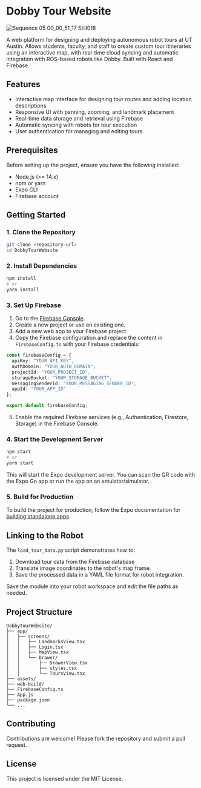 # Dobby Tour Website

![Sequence 05 00_00_51_17 Still018](https://github.com/user-attachments/assets/7fe9227a-5521-4cc1-a453-9d3bc50f48fa)

A web platform for designing and deploying autonomous robot tours at UT Austin. Allows students, faculty, and staff to create custom tour itineraries using an interactive map, with real-time cloud syncing and automatic integration with ROS-based robots like Dobby. Built with React and Firebase.

## Features
- Interactive map interface for designing tour routes and adding location descriptions
- Responsive UI with panning, zooming, and landmark placement
- Real-time data storage and retrieval using Firebase
- Automatic syncing with robots for tour execution
- User authentication for managing and editing tours

## Prerequisites
Before setting up the project, ensure you have the following installed:

- Node.js (>= 14.x)
- npm or yarn
- Expo CLI
- Firebase account

## Getting Started

### 1. Clone the Repository
```bash
git clone <repository-url>
cd DobbyTourWebsite
```

### 2. Install Dependencies
```bash
npm install
# or
yarn install
```

### 3. Set Up Firebase
1. Go to the [Firebase Console](https://console.firebase.google.com/).
2. Create a new project or use an existing one.
3. Add a new web app to your Firebase project.
4. Copy the Firebase configuration and replace the content in `FirebaseConfig.ts` with your Firebase credentials:

```typescript
const firebaseConfig = {
  apiKey: "YOUR_API_KEY",
  authDomain: "YOUR_AUTH_DOMAIN",
  projectId: "YOUR_PROJECT_ID",
  storageBucket: "YOUR_STORAGE_BUCKET",
  messagingSenderId: "YOUR_MESSAGING_SENDER_ID",
  appId: "YOUR_APP_ID"
};

export default firebaseConfig;
```

5. Enable the required Firebase services (e.g., Authentication, Firestore, Storage) in the Firebase Console.

### 4. Start the Development Server
```bash
npm start
# or
yarn start
```

This will start the Expo development server. You can scan the QR code with the Expo Go app or run the app on an emulator/simulator.

### 5. Build for Production
To build the project for production, follow the Expo documentation for [building standalone apps](https://docs.expo.dev/build/introduction/).

## Linking to the Robot

The `load_tour_data.py` script demonstrates how to:

1. Download tour data from the Firebase database
2. Translate image coordinates to the robot's map frame.
3. Save the processed data in a YAML file format for robot integration.

Save the module into your robot workspace and edit the file paths as needed.

## Project Structure
```
DobbyTourWebsite/
├── app/
│   ├── screens/
│   │   ├── LandmarksView.tsx
│   │   ├── Login.tsx
│   │   ├── MapView.tsx
│   │   └── Drawer/
│   │       ├── DrawerView.tsx
│   │       ├── styles.tsx
│   │       └── ToursView.tsx
├── assets/
├── web-build/
├── FirebaseConfig.ts
├── App.js
├── package.json
└── ...
```

## Contributing
Contributions are welcome! Please fork the repository and submit a pull request.

## License
This project is licensed under the MIT License.
